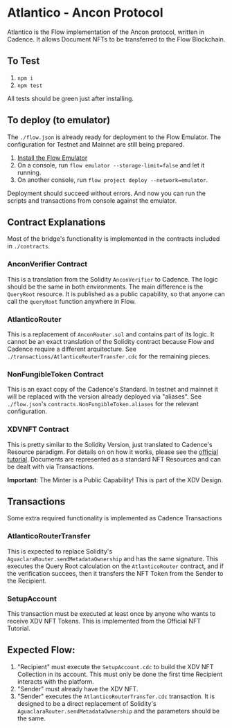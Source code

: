 # Atlantico - Ancon Protocol

Atlantico is the Flow implementation of the Ancon protocol, written in Cadence. It allows Document NFTs to be transferred to the Flow Blockchain.

## To Test

1. `npm i`
2. `npm test`

All tests should be green just after installing.

## To deploy (to emulator)

The `./flow.json` is already ready for deployment to the Flow Emulator. The configuration for Testnet and Mainnet are still being prepared.

1. [Install the Flow Emulator](https://docs.onflow.org/flow-cli/install/)
2. On a console, run `flow emulator --storage-limit=false` and let it running.
3. On another console, run `flow project deploy --network=emulator`.

Deployment should succeed without errors. And now you can run the scripts and transactions from console against the emulator.

## Contract Explanations

Most of the bridge's functionality is implemented in the contracts included in `./contracts`.

### AnconVerifier Contract
This is a translation from the Solidity `AnconVerifier` to Cadence. The logic should be the same in both environments. The main difference is the `QueryRoot` resource. It is published as a public capability, so that anyone can call the `queryRoot` function anywhere in Flow.

### AtlanticoRouter
This is a replacement of `AnconRouter.sol` and contains part of its logic. It cannot be an exact translation of the Solidity contract because Flow and Cadence require a different arquitecture. See `./transactions/AtlanticoRouterTransfer.cdc` for the remaining pieces.

### NonFungibleToken Contract
This is an exact copy of the Cadence's Standard. In testnet and mainnet it will be replaced with the version already deployed via "aliases". See `./flow.json`'s `contracts.NonFungibleToken.aliases` for the relevant configuration.

### XDVNFT Contract
This is pretty similar to the Solidity Version, just translated to Cadence's Resource paradigm. For details on on how it works, please see the [official tutorial](https://docs.onflow.org/cadence/tutorial/04-non-fungible-tokens/).  Documents are represented as a standard NFT Resources and can be dealt with via Transactions.

**Important**: The Minter is a Public Capability! This is part of the XDV Design.

## Transactions
Some extra required functionality is implemented as Cadence Transactions
### AtlanticoRouterTransfer

This is expected to replace Solidity's `AguaclaraRouter.sendMetadataOwnership` and has the same signature. This executes the Query Root calculation on the `AtlanticoRouter` contract, and if the verification succees, then it transfers the NFT Token from the Sender to the Recipient.

### SetupAccount

This transaction must be executed at least once by anyone who wants to receive XDV NFT Tokens. This is implemented from the Official NFT Tutorial.

## Expected Flow:

1. "Recipient" must execute the `SetupAccount.cdc` to build the XDV NFT Collection in its account. This must only be done the first time Recipient interacts with the platform.
1. "Sender" must already have the XDV NFT.
1. "Sender" executes the `AtlanticoRouterTransfer.cdc` transaction. It is designed to be a direct replacement of Solidity's `AguaclaraRouter.sendMetadataOwnership` and the parameters should be the same.
